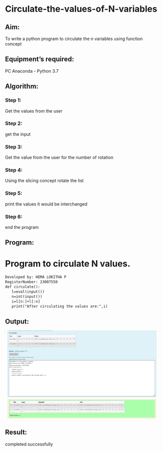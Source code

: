 # Circulate-the-values-of-N-variables
## Aim:
To write a python program to circulate the n variables using function concept
## Equipment’s required:
PC
Anaconda - Python 3.7
## Algorithm: 
### Step 1: 
Get the  values from the user

### Step 2:
get the input
### Step 3: 
Get the value from the user for the number of rotation
### Step 4: 
Using the slicing concept rotate the list

### Step 5: 
print the values it would be interchanged
### Step 6: 
end the program
## Program:
# Program to circulate N values.
```
Developed by: HEMA LOKITHA P
RegisterNumber: 23007550
def circulate():
   l=eval(input())
   n=int(input())
   i=l[n:]+l[:n]
   print("After circulating the values are:",i)
```
## Output:

![OUTPUT](<Screenshot 2023-12-19 114210.png>)

## Result:
completed successfully

